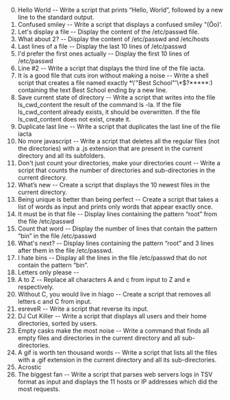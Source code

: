 0. Hello World -- Write a script that prints “Hello, World”, followed by a new line to the standard output.
1. Confused smiley -- Write a script that displays a confused smiley "(Ôo)'.
2. Let's display a file -- Display the content of the /etc/passwd file.
3. What about 2? -- Display the content of /etc/passwd and /etc/hosts
4. Last lines of a file -- Display the last 10 lines of /etc/passwd
5. I'd prefer the first ones actually -- Display the first 10 lines of /etc/passwd
6. Line #2 -- Write a script that displays the third line of the file iacta.
7. It is a good file that cuts iron without making a noise -- Write a shell script that creates a file named exactly \*\\'"Best School"\'\\*$\?\*\*\*\*\*:) containing the text Best School ending by a new line.
8. Save current state of directory -- Write a script that writes into the file ls_cwd_content the result of the command ls -la. If the file ls_cwd_content already exists, it should be overwritten. If the file ls_cwd_content does not exist, create it.
9. Duplicate last line -- Write a script that duplicates the last line of the file iacta
10. No more javascript -- Write a script that deletes all the regular files (not the directories) with a .js extension that are present in the current directory and all its subfolders.
11. Don't just count your directories, make your directories count -- Write a script that counts the number of directories and sub-directories in the current directory.
12. What’s new -- Create a script that displays the 10 newest files in the current directory.
13. Being unique is better than being perfect -- Create a script that takes a list of words as input and prints only words that appear exactly once.
14. It must be in that file -- Display lines containing the pattern “root” from the file /etc/passwd
15. Count that word -- Display the number of lines that contain the pattern “bin” in the file /etc/passwd
16. What's next?  -- Display lines containing the pattern “root” and 3 lines after them in the file /etc/passwd.
17. I hate bins -- Display all the lines in the file /etc/passwd that do not contain the pattern “bin”.
18. Letters only please --
19. A to Z -- Replace all characters A and c from input to Z and e respectively.
20. Without C, you would live in hiago -- Create a script that removes all letters c and C from input.
21. esreveR -- Write a script that reverse its input.
22. DJ Cut Killer -- Write a script that displays all users and their home directories, sorted by users.
23. Empty casks make the most noise -- Write a command that finds all empty files and directories in the current directory and all sub-directories.
24. A gif is worth ten thousand words -- Write a script that lists all the files with a .gif extension in the current directory and all its sub-directories.
25. Acrostic
26. The biggest fan -- Write a script that parses web servers logs in TSV format as input and displays the 11 hosts or IP addresses which did the most requests.
